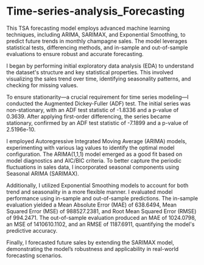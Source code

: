 # Time-series-analysis_Forecasting
This TSA forecasting model employs advanced machine learning techniques, including ARIMA, SARIMAX, and Exponential Smoothing, to predict future trends in monthly champagne sales. The model leverages statistical tests, differencing methods, and in-sample and out-of-sample evaluations to ensure robust and accurate forecasting.

I began by performing initial exploratory data analysis (EDA) to understand the dataset's structure and key statistical properties. This involved visualizing the sales trend over time, identifying seasonality patterns, and checking for missing values.

To ensure stationarity—a crucial requirement for time series modeling—I conducted the Augmented Dickey-Fuller (ADF) test. The initial series was non-stationary, with an ADF test statistic of -1.8336 and a p-value of 0.3639. After applying first-order differencing, the series became stationary, confirmed by an ADF test statistic of -7.1899 and a p-value of 2.5196e-10.

I employed Autoregressive Integrated Moving Average (ARIMA) models, experimenting with various lag values to identify the optimal model configuration. The ARIMA(1,1,1) model emerged as a good fit based on model diagnostics and AIC/BIC criteria. To better capture the periodic fluctuations in sales data, I incorporated seasonal components using Seasonal ARIMA (SARIMAX).

Additionally, I utilized Exponential Smoothing models to account for both trend and seasonality in a more flexible manner. I evaluated model performance using in-sample and out-of-sample predictions. The in-sample evaluation yielded a Mean Absolute Error (MAE) of 638.6494, Mean Squared Error (MSE) of 988527.2381, and Root Mean Squared Error (RMSE) of 994.2471. The out-of-sample evaluation produced an MAE of 1024.0798, an MSE of 1410610.1102, and an RMSE of 1187.6911, quantifying the model's predictive accuracy.

Finally, I forecasted future sales by extending the SARIMAX model, demonstrating the model’s robustness and applicability in real-world forecasting scenarios.
